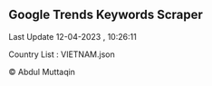 

## Google Trends Keywords Scraper 
 
Last Update 12-04-2023 , 10:26:11

Country List :
VIETNAM.json



© Abdul Muttaqin 
